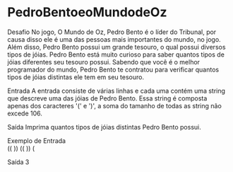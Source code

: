 # PedroBentoeoMundodeOz

Desafio
No jogo, O Mundo de Oz, Pedro Bento é o líder do Tribunal, por causa disso ele é uma das pessoas mais importantes do mundo, no jogo. Além disso, Pedro Bento possui um grande tesouro, o qual possui diversos tipos de jóias.
Pedro Bento está muito curioso para saber quantos tipos de jóias diferentes seu tesouro possui.
Sabendo que você é o melhor programador do mundo, Pedro Bento te contratou para verificar quantos tipos de jóias distintas ele tem em seu tesouro.

Entrada
A entrada consiste de várias linhas e cada uma contém uma string que descreve uma das jóias de Pedro Bento. Essa string é composta apenas dos caracteres '(' e ')', a soma do tamanho de todas as string não excede 106.

Saída
Imprima quantos tipos de jóias distintas Pedro Bento possui.

 
Exemplo de Entrada	
((
))
((
))
(

Saída
3
